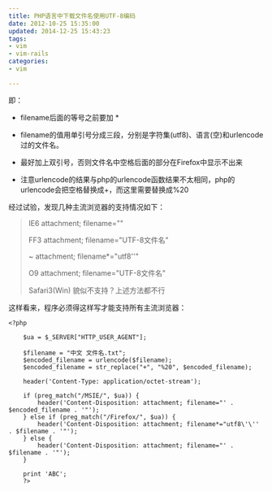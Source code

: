 ```yaml
---
title: PHP语言中下载文件名使用UTF-8编码
date: 2012-10-25 15:35:00
updated: 2014-12-25 15:43:23
tags: 
- vim
- vim-rails
categories: 
- vim

---
```

即：
 - filename后面的等号之前要加 *

 - filename的值用单引号分成三段，分别是字符集(utf8)、语言(空)和urlencode过的文件名。

 - 最好加上双引号，否则文件名中空格后面的部分在Firefox中显示不出来

 - 注意urlencode的结果与php的urlencode函数结果不太相同，php的urlencode会把空格替换成+，而这里需要替换成%20

经过试验，发现几种主流浏览器的支持情况如下：

> IE6	attachment; filename=""
> 
> FF3	attachment; filename="UTF-8文件名"
> 
> ~	attachment; filename*="utf8''"
> 
> O9	attachment; filename="UTF-8文件名"
> 
> Safari3(Win)	貌似不支持？上述方法都不行


这样看来，程序必须得这样写才能支持所有主流浏览器：
   

    <?php
        
        $ua = $_SERVER["HTTP_USER_AGENT"];
        
        $filename = "中文 文件名.txt";
        $encoded_filename = urlencode($filename);
        $encoded_filename = str_replace("+", "%20", $encoded_filename);
        
        header('Content-Type: application/octet-stream');
        
        if (preg_match("/MSIE/", $ua)) {
            header('Content-Disposition: attachment; filename="' . $encoded_filename . '"');
        } else if (preg_match("/Firefox/", $ua)) {
            header('Content-Disposition: attachment; filename*="utf8\'\'' . $filename . '"');
        } else {
            header('Content-Disposition: attachment; filename="' . $filename . '"');
        }
        
        print 'ABC';
        ?>